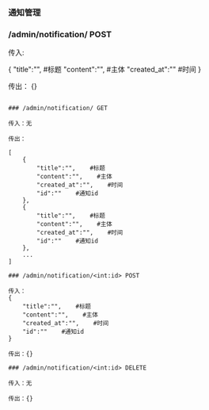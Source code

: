 ### 通知管理

### /admin/notification/ POST

传入:

{
    "title":"",    #标题
    "content":"",    #主体
    "created_at":""    #时间
}


传出：
{}

~~~

### /admin/notification/ GET

传入：无

传出：

[
    {
        "title":"",    #标题
        "content":"",    #主体
        "created_at":"",    #时间
        "id":""    #通知id
    },
    {
        "title":"",    #标题
        "content":"",    #主体
        "created_at":"",    #时间
        "id":""    #通知id
    },
    ...
]

### /admin/notification/<int:id> POST

传入：
{
    "title":"",    #标题
    "content":"",    #主体
    "created_at":"",    #时间
    "id":""    #通知id
}

传出：{}

### /admin/notification/<int:id> DELETE

传入：无

传出：{}